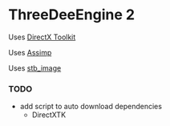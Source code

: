 # ThreeDeeEngine 2

Uses [DirectX Toolkit](https://github.com/microsoft/DirectXTK)

Uses [Assimp](https://github.com/assimp/assimp)

Uses [stb_image](https://github.com/nothings/stb)

### TODO

- add script to auto download dependencies
    - DirectXTK